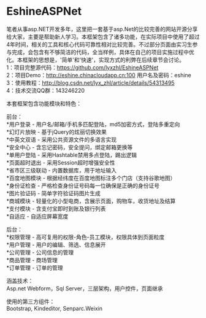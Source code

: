 # EshineASPNet
笔者从事asp.NET开发多年，这里把一套基于asp.Net的比较完善的网站开源分享给大家，主要是帮助新人学习。本框架包含了诸多功能，在实际项目中使用了超过4年时间，相关的工具和核心代码可靠性相对比较完善。不过部分页面由实习生参与完成，会包含有不够简洁的代码，全当样例，具体在自己的项目实施过程中优化。本框架的思想是，'简单'和'快速'，实现方式的利弊在后续章节会讨论。<br>
1：项目完整源代码：https://github.com/lyxzhl/EshineASPNet<br>
2：项目Demo：http://eshine.chinacloudapp.cn:100      用户名及密码：eshine<br>
3：使用教程：http://blog.csdn.net/lyx_zhl/article/details/54313495<br>
4：技术交流QQ群：143246220<br>

本套框架包含功能模块和特色：<br>

前台：<br>
    *用户登录 - 用户名/邮箱/手机多匹配登陆，md5加密方式，登陆多重定向<br>
    *幻灯片放映 - 基于jQuery的炫丽切换效果<br>
    *中英文双语 - 采用公共资源文件的多语言实现<br>
    *安全中心 - 含忘记密码，安全提问，绑定邮箱更换等<br>
    *单用户登陆 - 采用Hashtable禁用多点登陆，踢出逻辑<br>
    *页面超时退出 - 采用Session超时增强安全性<br>
    *省市区三级联动 - 内置数据库，用于地址输入<br>
    *百度地图模块 - 根据经纬度在百度地图标注多个门店（支持谷歌地图）<br>
    *身份证检查 - 严格检查身份证号码每一位确保是正确的身份证号<br>
    *图片验证码 - 简单字符验证码图片生成<br>
    *商城模块 - 轻量化的小型电商，含展示页面，购物车，收货地址及结算<br>
    *支付模块 - 含支付宝即时到账及银行列表<br>
    *自适应 - 自适应屏幕宽度<br>
    
后台：<br>
    *权限管理 - 高可复用的权限-角色-员工模块，权限具体到页面粒度<br>
    *用户管理 - 用户的编辑、筛选、信息展开<br>
    *公司管理 - 公司信息的管理<br>
    *商品管理 - 商场管理<br>
    *订单管理 - 订单的管理<br>

涵盖技术：<br>
Asp.net Webform，Sql Server，三层架构，用户控件，页面继承

使用的第三方组件：<br>
Bootstrap, Kindeditor, Senparc.Weixin
